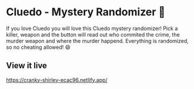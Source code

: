 # Cluedo - Mystery Randomizer 🎲

If you love Cluedo you will love this Cluedo mystery randomizer! Pick a killer, weapon and the button will read out who commited the crime, the murder weapon and where the murder happend. Everything is randomized, so no cheating allowed! 😄

## View it live
https://cranky-shirley-ecac96.netlify.app/

